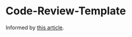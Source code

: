 # Code-Review-Template

Informed by [this article](https://google.github.io/eng-practices/review/).
